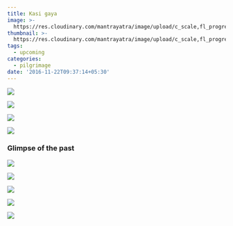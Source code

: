 ```yaml
---
title: Kasi gaya
image: >-
  https://res.cloudinary.com/mantrayatra/image/upload/c_scale,fl_progressive,w_1450/v1/kasi-gaya/Kasi.jpg
thumbnail: >-
  https://res.cloudinary.com/mantrayatra/image/upload/c_scale,fl_progressive,w_450/v1/kasi-gaya/Kasi.jpg
tags:
  - upcoming
categories:
  - pilgrimage
date: '2016-11-22T09:37:14+05:30'
---
```

![](https://res.cloudinary.com/mantrayatra/image/upload/c_scale,fl_progressive,w_800/v1/kasi-gaya/IMG_20160901_075227304.jpg)

![](https://res.cloudinary.com/mantrayatra/image/upload/c_scale,fl_progressive,w_800/v1/kasi-gaya/Kasi_3.jpg)

![](https://res.cloudinary.com/mantrayatra/image/upload/c_scale,fl_progressive,w_800/v1/kasi-gaya/Kasi.jpg)

![](https://res.cloudinary.com/mantrayatra/image/upload/c_scale,fl_progressive,w_800/v1/kasi-gaya/Kasi_2.jpg)

### Glimpse of the past

![](https://res.cloudinary.com/mantrayatra/image/upload/c_scale,w_800,fl_progressive/v1482942796/kasi-gaya/IMG_20160830_133045340_HDR.jpg)

![](https://res.cloudinary.com/mantrayatra/image/upload/c_scale,w_800,fl_progressive/v1482942806/kasi-gaya/IMG_20160726_071931706.jpg)

![](https://res.cloudinary.com/mantrayatra/image/upload/c_scale,w_800,fl_progressive/v1482942732/kasi-gaya/IMG_20160828_180642452_tnnmhm.jpg)

![](https://res.cloudinary.com/mantrayatra/image/upload/c_scale,w_800,fl_progressive/v1482942783/kasi-gaya/IMG_20160831_110316639_HDR.jpg)

![](https://res.cloudinary.com/mantrayatra/image/upload/c_scale,w_800,fl_progressive/v1482942843/kasi-gaya/IMG_20160901_075227304.jpg)
